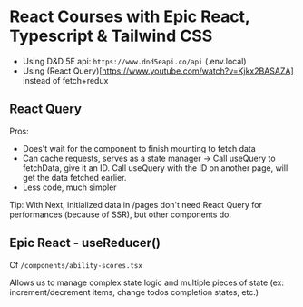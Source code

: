 # React Courses with Epic React, Typescript & Tailwind CSS

- Using D&D 5E api: `https://www.dnd5eapi.co/api` (.env.local)
- Using (React Query)[https://www.youtube.com/watch?v=Kjkx2BASAZA] instead of fetch+redux

## React Query

Pros:

- Does't wait for the component to finish mounting to fetch data
- Can cache requests, serves as a state manager
  -> Call useQuery to fetchData, give it an ID. Call useQuery with the ID on another page, will get the data fetched earlier.
- Less code, much simpler

Tip: With Next, initialized data in /pages don't need React Query for performances (because of SSR), but other components do.

## Epic React - useReducer()

Cf `/components/ability-scores.tsx`

Allows us to manage complex state logic and multiple pieces of state (ex: increment/decrement items, change todos completion states, etc.)
